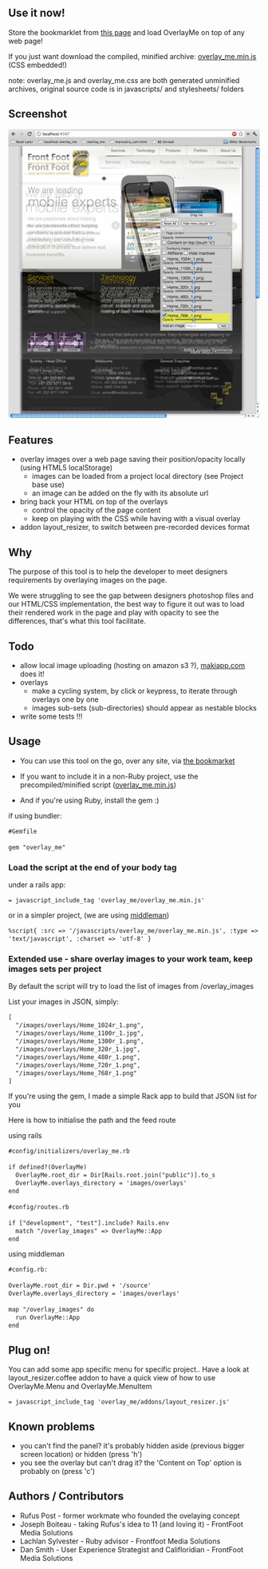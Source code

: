 ## Use it now!

Store the bookmarklet from [this page](http://dev.frontfoot.com.au/overlay_me/demo_page.html) and load OverlayMe on top of any web page!

If you just want download the compiled, minified archive: [overlay_me.min.js](https://raw.github.com/frontfoot/overlay_me/master/vendor/assets/javascripts/overlay_me/overlay_me.min.js) (CSS embedded!)

note: overlay_me.js and overlay_me.css are both generated unminified archives, original source code is in javascripts/ and stylesheets/ folders

## Screenshot

![Screenshot](http://github.com/frontfoot/overlay_me/raw/master/screenshot_frontfoot_website.jpg)


## Features

- overlay images over a web page saving their position/opacity locally (using HTML5 localStorage)
  - images can be loaded from a project local directory (see Project base use)
  - an image can be added on the fly with its absolute url
- bring back your HTML on top of the overlays
  - control the opacity of the page content
  - keep on playing with the CSS while having with a visual overlay
- addon layout_resizer, to switch between pre-recorded devices format


## Why

The purpose of this tool is to help the developer to meet designers requirements by overlaying images on the page.

We were struggling to see the gap between designers photoshop files and our HTML/CSS implementation, the best way to figure it out was to load their rendered work in the page and play with opacity to see the differences, that's what this tool facilitate.


## Todo

- allow local image uploading (hosting on amazon s3 ?), [makiapp.com](http://makiapp.com/) does it!
- overlays
  - make a cycling system, by click or keypress, to iterate through overlays one by one
  - images sub-sets (sub-directories) should appear as nestable blocks
- write some tests !!!



## Usage

- You can use this tool on the go, over any site, via [the bookmarket](http://dev.frontfoot.com.au/overlay_me/demo_page.html)

- If you want to include it in a non-Ruby project, use the precompiled/minified script ([overlay_me.min.js](https://raw.github.com/frontfoot/overlay_me/master/vendor/assets/javascripts/overlay_me/overlay_me.min.js))
  
- And if you're using Ruby, install the gem :)

if using bundler:

    #Gemfile
    
    gem "overlay_me"


### Load the script at the end of your body tag

under a rails app:

    = javascript_include_tag 'overlay_me/overlay_me.min.js'

or in a simpler project, (we are using [middleman](http://middlemanapp.com/))
  
    %script{ :src => '/javascripts/overlay_me/overlay_me.min.js', :type => 'text/javascript', :charset => 'utf-8' }


### Extended use - share overlay images to your work team, keep images sets per project

By default the script will try to load the list of images from /overlay_images

List your images in JSON, simply:

    [
      "/images/overlays/Home_1024r_1.png",
      "/images/overlays/Home_1100r_1.jpg",
      "/images/overlays/Home_1300r_1.png",
      "/images/overlays/Home_320r_1.jpg",
      "/images/overlays/Home_480r_1.png",
      "/images/overlays/Home_720r_1.png",
      "/images/overlays/Home_768r_1.png"
    ]

If you're using the gem, I made a simple Rack app to build that JSON list for you

Here is how to initialise the path and the feed route

using rails

    #config/initializers/overlay_me.rb

    if defined?(OverlayMe)
      OverlayMe.root_dir = Dir[Rails.root.join("public")].to_s
      OverlayMe.overlays_directory = 'images/overlays' 
    end

    #config/routes.rb

    if ["development", "test"].include? Rails.env
      match "/overlay_images" => OverlayMe::App
    end

using middleman

    #config.rb:
    
    OverlayMe.root_dir = Dir.pwd + '/source'
    OverlayMe.overlays_directory = 'images/overlays'

    map "/overlay_images" do
      run OverlayMe::App
    end



## Plug on!

You can add some app specific menu for specific project.. Have a look at layout_resizer.coffee addon to have a quick view of how to use OverlayMe.Menu and OverlayMe.MenuItem

    = javascript_include_tag 'overlay_me/addons/layout_resizer.js'

    

## Known problems

- you can't find the panel? it's probably hidden aside (previous bigger screen location) or hidden (press 'h')
- you see the overlay but can't drag it? the 'Content on Top' option is probably on (press 'c')



## Authors / Contributors

- Rufus Post - former workmate who founded the ovelaying concept
- Joseph Boiteau - taking Rufus's idea to 11 (and loving it) - FrontFoot Media Solutions
- Lachlan Sylvester - Ruby advisor - Frontfoot Media Solutions
- Dan Smith - User Experience Strategist and Califloridian - FrontFoot Media Solutions

